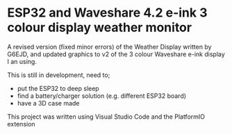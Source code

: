 # ESP32 and Waveshare 4.2 e-ink 3 colour display weather monitor

A revised version (fixed minor errors) of the Weather Display written by G6EJD,
and updated graphics to v2 of the 3 colour Waveshare e-ink display I an using.

This is still in development, need to;
* put the ESP32 to deep sleep
* find a battery/charger solution (e.g. different ESP32 board)
* have a 3D case made

This project was written using Visual Studio Code and the PlatformIO extension
